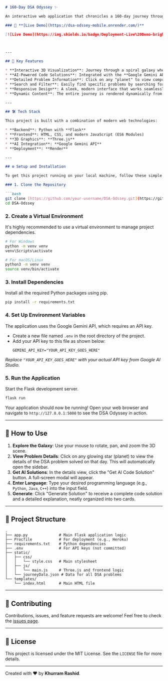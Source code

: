 ````markdown
# 160-Day DSA Odyssey ✨

An interactive web application that chronicles a 160-day journey through Data Structures and Algorithms. Explore problems as planets in a beautiful 3D galaxy, view detailed notes, and get AI-powered code solutions on demand.

### 🔴 **[Live Demo](https://dsa-odssey-mobile.onrender.com/)**

[![Live Demo](https://img.shields.io/badge/Deployment-Live%20Demo-brightgreen?style=for-the-badge)](https://dsa-odssey-mobile.onrender.com/)



---

## 🚀 Key Features

* **Interactive 3D Visualization**: Journey through a spiral galaxy where each star represents a solved DSA problem. The visualization is built with **Three.js**.
* **AI-Powered Code Solutions**: Integrated with the **Google Gemini API** to generate code solutions for any problem in any programming language, complete with detailed explanations.
* **Detailed Problem Information**: Click on any "planet" to view comprehensive details, including problem difficulty, topics covered, personal notes, and links to the original problem and social media posts.
* **Search and Filter**: Easily find specific problems by searching for their name or filtering by topic.
* **Responsive Design**: A sleek, modern interface that works seamlessly on both desktop and mobile devices.
* **Dynamic Content**: The entire journey is rendered dynamically from a `journeyData.json` file, making it easy to update and expand.

---

## 🛠️ Tech Stack

This project is built with a combination of modern web technologies:

* **Backend**: Python with **Flask**
* **Frontend**: HTML, CSS, and modern JavaScript (ES6 Modules)
* **3D Graphics**: **Three.js**
* **AI Integration**: **Google Gemini API**
* **Deployment**: **Render**

---

## ⚙️ Setup and Installation

To get this project running on your local machine, follow these simple steps:

### 1. Clone the Repository

```bash
git clone [https://github.com/your-username/DSA-Odssey.git](https://github.com/your-username/DSA-Odssey.git)
cd DSA-Odssey
````

### 2\. Create a Virtual Environment

It's highly recommended to use a virtual environment to manage project dependencies.

```bash
# For Windows
python -m venv venv
venv\Scripts\activate

# For macOS/Linux
python3 -m venv venv
source venv/bin/activate
```

### 3\. Install Dependencies

Install all the required Python packages using pip.

```bash
pip install -r requirements.txt
```

### 4\. Set Up Environment Variables

The application uses the Google Gemini API, which requires an API key.

  * Create a new file named `.env` in the root directory of the project.
  * Add your API key to this file as shown below:
    ```
    GEMINI_API_KEY="YOUR_API_KEY_GOES_HERE"
    ```

*Replace `"YOUR_API_KEY_GOES_HERE"` with your actual API key from Google AI Studio.*

### 5\. Run the Application

Start the Flask development server.

```bash
flask run
```

Your application should now be running\! Open your web browser and navigate to `http://127.0.0.1:5000` to see the DSA Odyssey in action.

-----

## 📖 How to Use

1.  **Explore the Galaxy**: Use your mouse to rotate, pan, and zoom the 3D scene.
2.  **View Problem Details**: Click on any glowing star (planet) to view the details of the DSA problem solved on that day. This will automatically open the sidebar.
3.  **Get AI Solutions**: In the details view, click the "Get AI Code Solution" button. A full-screen modal will appear.
4.  **Enter Language**: Type your desired programming language (e.g., `Python`, `Java`, `C++`) into the input field.
5.  **Generate**: Click "Generate Solution" to receive a complete code solution and a detailed explanation, neatly organized into two cards.

-----

## 📁 Project Structure

```
.
├── app.py              # Main Flask application logic
├── Procfile            # For deployment (e.g., Heroku)
├── requirements.txt    # Python dependencies
├── .env                # For API keys (not committed)
├── static/
│   ├── css/
│   │   └── style.css   # Main stylesheet
│   ├── js/
│   │   └── main.js     # Three.js and frontend logic
│   └── journeyData.json # Data for all DSA problems
└── templates/
    └── index.html      # Main HTML file
```

-----

## 🤝 Contributing

Contributions, issues, and feature requests are welcome\! Feel free to check the [issues page](https://www.google.com/search?q=https://github.com/your-username/DSA-Odssey/issues).

-----

## 📄 License

This project is licensed under the MIT License. See the `LICENSE` file for more details.

-----

Created with ❤️ by **Khurram Rashid**.

```
```
